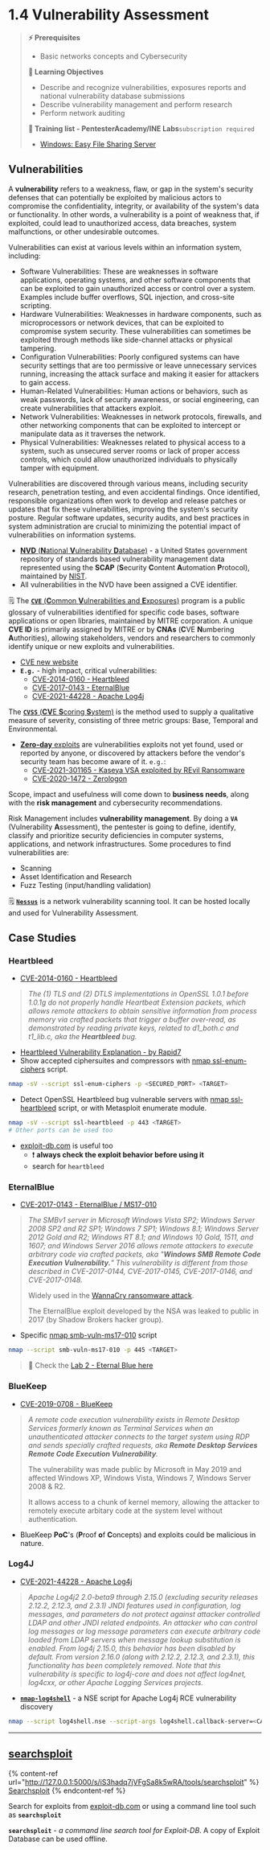 # 1.4 Vulnerability Assessment

> **⚡ Prerequisites**
>
> * Basic networks concepts and Cybersecurity
>
> **📕 Learning Objectives**
>
> * Describe and recognize vulnerabilities, exposures reports and national vulnerability database submissions
> * Describe vulnerability management and perform research
> * Perform network auditing
>
> **🔬 Training list - PentesterAcademy/INE Labs**`subscription required`
>
> * ​[Windows: Easy File Sharing Server](https://attackdefense.com/challengedetails?cid=1944)​

## Vulnerabilities

A **vulnerability** refers to a weakness, flaw, or gap in the system's security defenses that can potentially be exploited by malicious actors to compromise the confidentiality, integrity, or availability of the system's data or functionality. In other words, a vulnerability is a point of weakness that, if exploited, could lead to unauthorized access, data breaches, system malfunctions, or other undesirable outcomes.

Vulnerabilities can exist at various levels within an information system, including:

* Software Vulnerabilities: These are weaknesses in software applications, operating systems, and other software components that can be exploited to gain unauthorized access or control over a system. Examples include buffer overflows, SQL injection, and cross-site scripting.
* Hardware Vulnerabilities: Weaknesses in hardware components, such as microprocessors or network devices, that can be exploited to compromise system security. These vulnerabilities can sometimes be exploited through methods like side-channel attacks or physical tampering.
* Configuration Vulnerabilities: Poorly configured systems can have security settings that are too permissive or leave unnecessary services running, increasing the attack surface and making it easier for attackers to gain access.
* Human-Related Vulnerabilities: Human actions or behaviors, such as weak passwords, lack of security awareness, or social engineering, can create vulnerabilities that attackers exploit.
* Network Vulnerabilities: Weaknesses in network protocols, firewalls, and other networking components that can be exploited to intercept or manipulate data as it traverses the network.
* Physical Vulnerabilities: Weaknesses related to physical access to a system, such as unsecured server rooms or lack of proper access controls, which could allow unauthorized individuals to physically tamper with equipment.

Vulnerabilities are discovered through various means, including security research, penetration testing, and even accidental findings. Once identified, responsible organizations often work to develop and release patches or updates that fix these vulnerabilities, improving the system's security posture. Regular software updates, security audits, and best practices in system administration are crucial to minimizing the potential impact of vulnerabilities on information systems.

* [**NVD** (**N**ational **V**ulnerability **D**atabase)](https://nvd.nist.gov/general) - a United States government repository of standards based vulnerability management data represented using the **SCAP** (**S**ecurity **C**ontent **A**utomation **P**rotocol), maintained by [NIST](https://www.nist.gov/).
* All vulnerabilities in the NVD have been assigned a CVE identifier.

🗒️ The [**`CVE`** (**C**ommon **V**ulnerabilities and **E**xposures)](https://nvd.nist.gov/general/cve-process) program is a public glossary of vulnerabilities identified for specific code bases, software applications or open libraries, maintained by MITRE corporation. A unique **CVE ID** is primarily assigned by MITRE or by **CNAs** (**C**VE **N**umbering **A**uthorities), allowing stakeholders, vendors and researchers to commonly identify unique or new exploits and vulnerabilities.

* [CVE new website](https://www.cve.org/)
* **`E.g.`** - high impact, critical vulnerabilities:
  * [CVE-2014-0160 - Heartbleed](https://nvd.nist.gov/vuln/detail/CVE-2014-0160)
  * [CVE-2017-0143 - EternalBlue](https://nvd.nist.gov/vuln/detail/CVE-2017-0143)
  * [CVE-2021-44228 - Apache Log4j](https://nvd.nist.gov/vuln/detail/CVE-2021-44228)

The [**`CVSS`** (**CV**E **S**coring **S**ystem)](https://nvd.nist.gov/vuln-metrics/cvss) is the method used to supply a qualitative measure of severity, consisting of three metric groups: Base, Temporal and Environmental.

* [**Zero-day** exploits](https://www.crowdstrike.com/cybersecurity-101/zero-day-exploit/) are vulnerabilities exploits not yet found, used or reported by anyone, or discovered by attackers before the vendor's security team has become aware of it. `e.g.`:
  * [CVE-2021-301165 - Kaseya VSA exploited by REvil Ransomware](https://jp.tenable.com/blog/cve-2021-30116-multiple-zero-day-vulnerabilities-in-kaseya-vsa-exploited-to-distribute-ransomware?tns\_redirect=true)
  * [CVE-2020-1472 - Zerologon](https://www.tenable.com/blog/cve-2020-1472-microsoft-finalizes-patch-for-zerologon-to-enable-enforcement-mode-by-default)

Scope, impact and usefulness will come down to **business needs**, along with the **risk management** and cybersecurity recommendations.

Risk Management includes **vulnerability management**. By doing a **`VA`** (Vulnerability **A**ssessment), the pentester is going to define, identify, classify and prioritize security deficiencies in computer systems, applications, and network infrastructures. Some procedures to find vulnerabilities are:

* Scanning
* Asset Identification and Research
* Fuzz Testing (input/handling validation)

🗒️ [**`Nessus`**](https://www.tenable.com/products/nessus) is a network vulnerability scanning tool. It can be hosted locally and used for Vulnerability Assessment.

## Case Studies

### Heartbleed

* [CVE-2014-0160 - Heartbleed](https://nvd.nist.gov/vuln/detail/CVE-2014-0160)

> _The (1) TLS and (2) DTLS implementations in OpenSSL 1.0.1 before 1.0.1g do not properly handle Heartbeat Extension packets, which allows remote attackers to obtain sensitive information from process memory via crafted packets that trigger a buffer over-read, as demonstrated by reading private keys, related to d1\_both.c and t1\_lib.c, aka the **Heartbleed** bug._

* [Heartbleed Vulnerability Explanation - by Rapid7](https://www.rapid7.com/resources/openssl-heartbleed-vulnerability-explained/)
* Show accepted ciphersuites and compressors with [nmap ssl-enum-ciphers](https://nmap.org/nsedoc/scripts/ssl-enum-ciphers.html) script.

```bash
nmap -sV --script ssl-enum-ciphers -p <SECURED_PORT> <TARGET>
```

* Detect OpenSSL Heartbleed bug vulnerable servers with [nmap ssl-heartbleed](https://nmap.org/nsedoc/scripts/ssl-heartbleed.html) script, or with Metasploit enumerate module.

```bash
nmap -sV --script ssl-heartbleed -p 443 <TARGET>
# Other ports can be used too
```

* [exploit-db.com](https://www.exploit-db.com/) is useful too
  * ❗ **always check the exploit behavior before using it**
  * search for `heartbleed`

### EternalBlue

* [CVE-2017-0143 - EternalBlue / MS17-010](https://nvd.nist.gov/vuln/detail/CVE-2017-0143)

> _The SMBv1 server in Microsoft Windows Vista SP2; Windows Server 2008 SP2 and R2 SP1; Windows 7 SP1; Windows 8.1; Windows Server 2012 Gold and R2; Windows RT 8.1; and Windows 10 Gold, 1511, and 1607; and Windows Server 2016 allows remote attackers to execute arbitrary code via crafted packets, aka "**Windows SMB Remote Code Execution Vulnerability.**" This vulnerability is different from those described in CVE-2017-0144, CVE-2017-0145, CVE-2017-0146, and CVE-2017-0148._
>
> Widely used in the [WannaCry ransomware attack](https://www.mandiant.com/resources/blog/smb-exploited-wannacry-use-of-eternalblue).
>
> The EternalBlue exploit developed by the NSA was leaked to public in 2017 (by Shadow Brokers hacker group).

* Specific [nmap smb-vuln-ms17-010](https://nmap.org/nsedoc/scripts/smb-vuln-ms17-010.html) script

```bash
nmap --script smb-vuln-ms17-010 -p 445 <TARGET>
```

> 🔬 Check the [Lab 2 - Eternal Blue here](broken-reference)

### BlueKeep

* [CVE-2019-0708 - BlueKeep](https://nvd.nist.gov/vuln/detail/CVE-2019-0708)

> _A remote code execution vulnerability exists in Remote Desktop Services formerly known as Terminal Services when an unauthenticated attacker connects to the target system using RDP and sends specially crafted requests, aka **Remote Desktop Services Remote Code Execution Vulnerability**._
>
> The vulnerability was made public by Microsoft in May 2019 and affected Windows XP, Windows Vista, Windows 7, Windows Server 2008 & R2.
>
> It allows access to a chunk of kernel memory, allowing the attacker to remotely execute arbitary code at the system level without authentication.

* BlueKeep **PoC**'s (**P**roof **o**f **C**oncepts) and exploits could be malicious in nature.

### Log4J

* [CVE-2021-44228 - Apache Log4j](https://nvd.nist.gov/vuln/detail/CVE-2021-44228)

> _Apache Log4j2 2.0-beta9 through 2.15.0 (excluding security releases 2.12.2, 2.12.3, and 2.3.1) JNDI features used in configuration, log messages, and parameters do not protect against attacker controlled LDAP and other JNDI related endpoints. An attacker who can control log messages or log message parameters can execute arbitrary code loaded from LDAP servers when message lookup substitution is enabled. From log4j 2.15.0, this behavior has been disabled by default. From version 2.16.0 (along with 2.12.2, 2.12.3, and 2.3.1), this functionality has been completely removed. Note that this vulnerability is specific to log4j-core and does not affect log4net, log4cxx, or other Apache Logging Services projects._

* [**`nmap-log4shell`**](https://github.com/giterlizzi/nmap-log4shell) - a NSE script for Apache Log4j RCE vulnerability discovery

```bash
nmap --script log4shell.nse --script-args log4shell.callback-server=<CALLBACK_SERVER_IP>:1389 -p 8080 <TARGET_HOST>
```

***

## [searchsploit](https://www.exploit-db.com/searchsploit)

{% content-ref url="http://127.0.0.1:5000/s/iS3hadq7jVFgSa8k5wRA/tools/searchsploit" %}
[Searchsploit](http://127.0.0.1:5000/s/iS3hadq7jVFgSa8k5wRA/tools/searchsploit)
{% endcontent-ref %}

Search for exploits from [exploit-db.com](https://www.exploit-db.com/exploits/16806) or using a command line tool such as **`searchsploit`**

**`searchsploit`** - _a command line search tool for Exploit-DB_. A copy of Exploit Database can be used offline.
